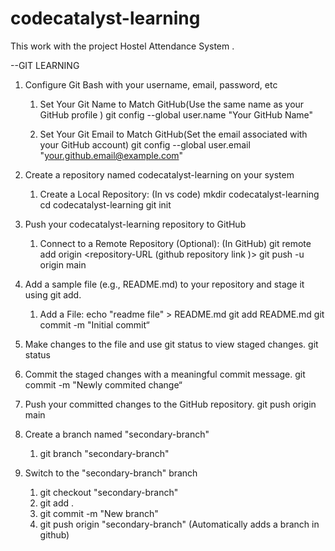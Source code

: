 ﻿# codecatalyst-learning
This work with the project Hostel Attendance System .

--GIT LEARNING

 1. Configure Git Bash with your username, email, password, etc
    1. Set Your Git Name to Match GitHub(Use the same name as your GitHub profile )
    git config --global user.name "Your GitHub Name" 
    
    2. Set Your Git Email to Match GitHub(Set the email associated with your GitHub account)
    git config --global user.email  "your.github.email@example.com"

2. Create a repository named codecatalyst-learning on your system
   1. Create a Local Repository:  (In vs code)
    mkdir codecatalyst-learning
    cd codecatalyst-learning
    git init
    

3.  Push your codecatalyst-learning repository to GitHub
    1. Connect to a Remote Repository (Optional): (In GitHub)
     git remote add origin <repository-URL (github repository link )>
     git push -u origin main
    
4. Add a sample file (e.g., README.md) to your repository and stage it using git add.
    1. Add a File:
     echo "readme file" > README.md 
     git add README.md 
     git commit -m "Initial commit“

5. Make changes to the file and use git status to view staged changes.
    git status 

6. Commit the staged changes with a meaningful commit message.
    git commit -m "Newly commited change“

7. Push your committed changes to the GitHub repository.
    git push origin main

8. Create a branch named "secondary-branch"
    1. git branch "secondary-branch"

9. Switch to the "secondary-branch" branch
    1. git checkout "secondary-branch"
    2. git add .
    3. git commit -m "New branch"
    4. git push origin "secondary-branch"  (Automatically adds a branch in github)
